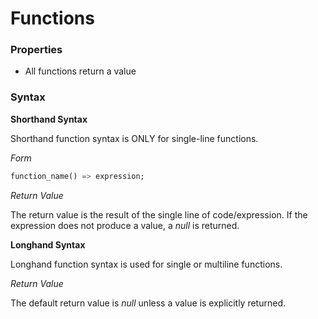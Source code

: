 # Functions

### Properties

* All functions return a value

### Syntax

**Shorthand Syntax**

Shorthand function syntax is ONLY for single-line functions. 

*Form*

```dart
function_name() => expression;
```

*Return Value*

The return value is the result of the single line of code/expression. If the expression does not produce a value, a *null* is returned.

**Longhand Syntax**

Longhand function syntax is used for single or multiline functions.

*Return Value*

The default return value is *null* unless a value is explicitly returned.
